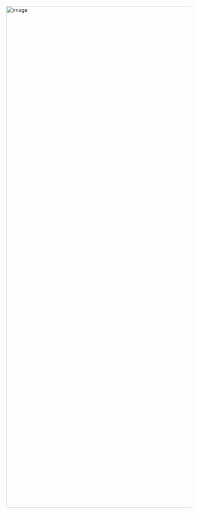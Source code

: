 <img width="1368" alt="image" src="https://github.com/user-attachments/assets/0026f851-0571-4834-995d-886c6c72e5b1" />
